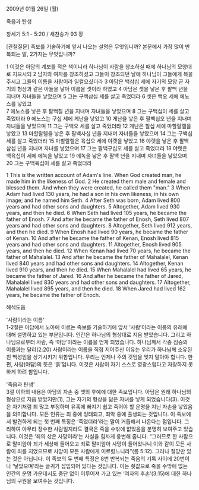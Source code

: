2009년 01월 26일 (월)

죽음과 탄생



창세기 5:1 - 5:20 / 새찬송가 93 장

[관찰질문]
족보를 기술하기에 앞서 나오는 설명은 무엇입니까? 
본문에서 가장 많이 반복되는 말, 2가지는 무엇입니까?

1 이것은 아담의 계보를 적은 책이니라 하나님이 사람을 창조하실 때에 하나님의 모양대로 지으시되 
2 남자와 여자를 창조하셨고 그들이 창조되던 날에 하나님이 그들에게 복을 주시고 그들의 이름을 사람이라 일컬으셨더라 
3 아담은 백삼십 세에 자기의 모양 곧 자기의 형상과 같은 아들을 낳아 이름을 셋이라 하였고 
4 아담은 셋을 낳은 후 팔백 년을 지내며 자녀들을 낳았으며 
5 그는 구백삼십 세를 살고 죽었더라 
6 셋은 백오 세에 에노스를 낳았고  
7 에노스를 낳은 후 팔백칠 년을 지내며 자녀들을 낳았으며 
8 그는 구백십이 세를 살고 죽었더라 
9 에노스는 구십 세에 게난을 낳았고 
10 게난을 낳은 후 팔백십오 년을 지내며 자녀들을 낳았으며 
11 그는 구백오 세를 살고 죽었더라 
12 게난은 칠십 세에 마할랄렐을 낳았고 
13 마할랄렐을 낳은 후 팔백사십 년을 지내며 자녀들을 낳았으며 
14 그는 구백십 세를 살고 죽었더라 
15 마할랄렐은 육십오 세에 야렛을 낳았고 
16 야렛을 낳은 후 팔백삼십 년을 지내며 자녀를 낳았으며 
17 그는 팔백구십오 세를 살고 죽었더라 
18 야렛은 백육십이 세에 에녹을 낳았고 
19 에녹을 낳은 후 팔백 년을 지내며 자녀들을 낳았으며 
20 그는 구백육십이 세를 살고 죽었더라  

1 This is the written account of Adam's line. When God created man, he made him in the likeness of God. 
2 He created them male and female and blessed them. And when they were created, he called them "man." 
3 When Adam had lived 130 years, he had a son in his own likeness, in his own image; and he named him Seth. 
4 After Seth was born, Adam lived 800 years and had other sons and daughters. 
5 Altogether, Adam lived 930 years, and then he died. 
6 When Seth had lived 105 years, he became the father of Enosh. 
7 And after he became the father of Enosh, Seth lived 807 years and had other sons and daughters. 
8 Altogether, Seth lived 912 years, and then he died. 
9 When Enosh had lived 90 years, he became the father of Kenan. 
10 And after he became the father of Kenan, Enosh lived 815 years and had other sons and daughters. 
11 Altogether, Enosh lived 905 years, and then he died. 
12 When Kenan had lived 70 years, he became the father of Mahalalel. 
13 And after he became the father of Mahalalel, Kenan lived 840 years and had other sons and daughters. 
14 Altogether, Kenan lived 910 years, and then he died. 
15 When Mahalalel had lived 65 years, he became the father of Jared. 
16 And after he became the father of Jared, Mahalalel lived 830 years and had other sons and daughters. 
17 Altogether, Mahalalel lived 895 years, and then he died. 
18 When Jared had lived 162 years, he became the father of Enoch.

해석도움





'사람이라는 이름'  
1-2절은 아담에서 노아에 이르는 족보를 기술하기에 앞서 ‘사람’이라는 이름의 유래에 대해 설명하고 있는 부분입니다. 인간은 하나님의 형상대로 지음 받았습니다. 그리고 하나님으로부터 사람, 즉 ‘아담’이라는 이름을 얻게 되었습니다. 하나님께서 각종 짐승의 이름과는 달리(2:20) 사람이라는 이름을 직접 지어주신 이유는 우리가 하나님께 소유된 친 백성임을 상기시키기 위함입니다. 우리는 언제나 주의 것임을 잊지 말아야 합니다. 한편, 사람(아담)의 뜻은 ‘흙’입니다. 이것은 사람이 자기 스스로 영광스럽다고 자랑하지 못하게 하려 함입니다.  

'죽음과 탄생'  
3절 이하의 내용은 아담의 자손 중 셋의 후예에 대한 족보입니다. 아담은 원래 하나님의 형상으로 지음 받았지만(1), 그는 자기의 형상을 닮은 자녀를 낳게 되었습니다(3). 이것은 자기처럼 죄 많고 부정하며 유혹에 빠지기 쉽고 죽어야 할 운명을 지닌 자손을 낳았음을 의미합니다. 모든 인류는 죄 중에 잉태되고, 죄악 중에 출생되는 것입니다. 이 족보에서 발견하게 되는 첫 번째 특징은 ‘죽었더라’라는 말이 거듭해서 나온다는 점입니다. 그리하여 아무리 장수한 사람일지라도 결국은 죽을 수밖에 없었음을 분명히 보여주고 있습니다. 이것은 ‘죄의 삯은 사망이라’는 사실을 힘차게 웅변해 줍니다. “그러므로 한 사람으로 말미암아 죄가 세상에 들어오고 죄로 말미암아 사망이 들어왔나니 이와 같이 모든 사람이 죄를 지었으므로 사망이 모든 사람에게 이르렀느니라”(롬 5:12). 그러나 절망만 있는 것은 아닙니다. 이 족보의 두 번째 특징은 8번 반복되는 죽음의 기록 사이에 20번이나 ‘낳았으며’라는 글귀가 삽입되어 있다는 것입니다. 이는 죗값으로 죽을 수밖에 없는 인간의 운명 가운데서도 중단 없이 이루어져 가고 있는 ‘여자의 후손’(3:15)에 대한 하나님의 구원을 보여주는 것입니다.